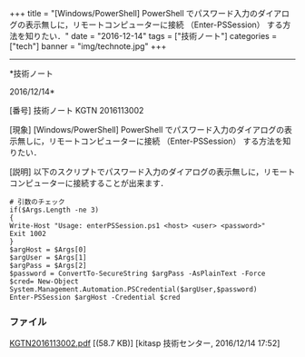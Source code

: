 ﻿+++
title = "[Windows/PowerShell] PowerShell でパスワード入力のダイアログの表示無しに，リモートコンピューターに接続 （Enter-PSSession） する方法を知りたい．"
date = "2016-12-14"
tags = ["技術ノート"]
categories = ["tech"]
banner = "img/technote.jpg"
+++

-----------------------------------------------------------------------------------------------------------------------------

*技術ノート

2016/12/14*


[番号]
技術ノート KGTN 2016113002

[現象]
[Windows/PowerShell] PowerShell
でパスワード入力のダイアログの表示無しに，リモートコンピューターに接続
（Enter-PSSession） する方法を知りたい．

[説明]
以下のスクリプトでパスワード入力のダイアログの表示無しに，リモートコンピューターに接続することが出来ます．

    # 引数のチェック
    if($Args.Length -ne 3)
    {
    Write-Host "Usage: enterPSSession.ps1 <host> <user> <password>" 
    Exit 1002
    }
    $argHost = $Args[0]
    $argUser = $Args[1]
    $argPass = $Args[2]
    $password = ConvertTo-SecureString $argPass -AsPlainText -Force
    $cred= New-Object System.Management.Automation.PSCredential($argUser,$password)
    Enter-PSSession $argHost -Credential $cred


### ファイル

 
 


[KGTN2016113002.pdf](http://techreport.kitasp.net/attachments/download/3186/KGTN2016113002.pdf)
 [(58.7 KB)] [kitasp 技術センター, 2016/12/14
17:52]


 


 

